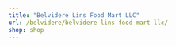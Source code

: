 ```yaml
---
title: "Belvidere Lins Food Mart LLC"
url: /belvidere/belvidere-lins-food-mart-llc/
shop: shop
---
```

